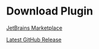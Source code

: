 # Download Plugin

[JetBrains Marketplace](https://plugins.jetbrains.com/plugin/21535-gcc-g--integration)

[Latest GitHub Release](https://github.com/mike-fmh/gcc-integration/releases)